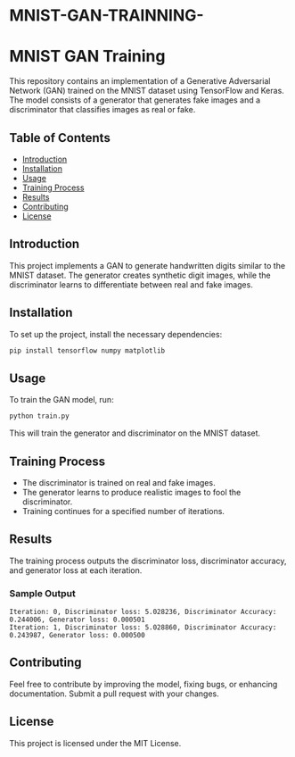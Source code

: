 # MNIST-GAN-TRAINNING-
# MNIST GAN Training

This repository contains an implementation of a Generative Adversarial Network (GAN) trained on the MNIST dataset using TensorFlow and Keras. The model consists of a generator that generates fake images and a discriminator that classifies images as real or fake.

## Table of Contents
- [Introduction](#introduction)
- [Installation](#installation)
- [Usage](#usage)
- [Training Process](#training-process)
- [Results](#results)
- [Contributing](#contributing)
- [License](#license)

## Introduction

This project implements a GAN to generate handwritten digits similar to the MNIST dataset. The generator creates synthetic digit images, while the discriminator learns to differentiate between real and fake images.

## Installation

To set up the project, install the necessary dependencies:

```bash
pip install tensorflow numpy matplotlib
```

## Usage

To train the GAN model, run:

```bash
python train.py
```

This will train the generator and discriminator on the MNIST dataset.

## Training Process

- The discriminator is trained on real and fake images.
- The generator learns to produce realistic images to fool the discriminator.
- Training continues for a specified number of iterations.

## Results

The training process outputs the discriminator loss, discriminator accuracy, and generator loss at each iteration.

### Sample Output
```
Iteration: 0, Discriminator loss: 5.028236, Discriminator Accuracy: 0.244006, Generator loss: 0.000501
Iteration: 1, Discriminator loss: 5.028860, Discriminator Accuracy: 0.243987, Generator loss: 0.000500
```

## Contributing

Feel free to contribute by improving the model, fixing bugs, or enhancing documentation. Submit a pull request with your changes.

## License

This project is licensed under the MIT License.


